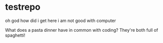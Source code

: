 # testrepo
oh god how did i get here i am not good with computer

What does a pasta dinner have in common with coding? They're both full of spaghetti!
